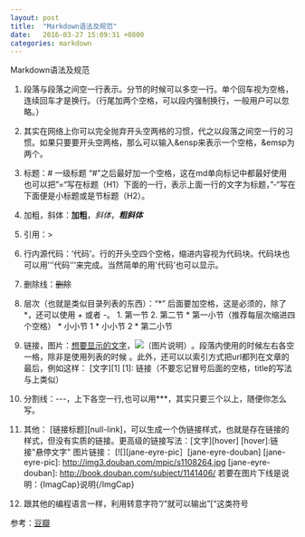 ```yaml
---
layout: post
title:  "Markdown语法及规范"
date:   2016-03-27 15:09:31 +0800
categories: markdown
---
```

Markdown语法及规范
  1. 段落与段落之间空一行表示。分节的时候可以多空一行。单个回车视为空格，连续回车才是换行。（行尾加两个空格，可以段内强制换行，一般用户可以忽略。）
  
  2. 其实在网络上你可以完全抛弃开头空两格的习惯，代之以段落之间空一行的习惯。如果只要要开头空两格，那么可以输入&ensp来表示一个空格，&emsp为两个。
  
  3. 标题：# 一级标题
     “#”之后最好加一个空格，这在md单向标记中都最好使用
      也可以把”=“写在标题（H1）下面的一行，表示上面一行的文字为标题，”-“写在下面便是小标题或是节标题（H2）。

  4. 加粗，斜体：**加粗**，*斜体*，***粗斜体***
  
  5. 引用：>
  
  6. 行内源代码：‘代码'。行的开头空四个空格，缩进内容视为代码块。代码块也可以用’‘’代码‘’‘来完成。当然简单的用'代码'也可以显示。
  
  7. 删除线：~~删除~~
  8. 层次（也就是类似目录列表的东西）：“*” 后面要加空格，这是必须的，除了 *，还可以使用 + 或者 -。
    1. 第一节
    2. 第二节
    * 第一小节（推荐每层次缩进四个空格）
    * 小小节 1
    * 小小节 2
    * 第二小节
  9. 链接，图片：[想要显示的文字](链接,"Title")，![（图片说明）](图片链接)。段落内使用的时候左右各空一格，除非是使用列表的时候      。此外，还可以以索引方式把url都列在文章的最后，例如这样：
        [文字][1]
        [1]: 链接（不要忘记冒号后面的空格，title的写法与上类似）
  10. 分割线：---，上下各空一行,也可以用***，其实只要三个以上，随便你怎么写。
  11. 其他：
      [链接标题][null-link]，可以生成一个伪链接样式，也就是存在链接的样式，但没有实质的链接。更高级的链接写法：[文字][hover]
      [hover]:链接"悬停文字"
      图片链接：
      [![][jane-eyre-pic］[jane-eyre-douban]
      [jane-eyre-pic]: http://img3.douban.com/mpic/s1108264.jpg
      [jane-eyre-douban]: http://book.douban.com/subject/1141406/
      若要在图片下线是说明：{ImagCap}说明{/ImgCap}
  12. 跟其他的编程语言一样，利用转意字符”/“就可以输出”[“这类符号
  
  参考：[豆瓣](https://www.douban.com/note/485099162/)
